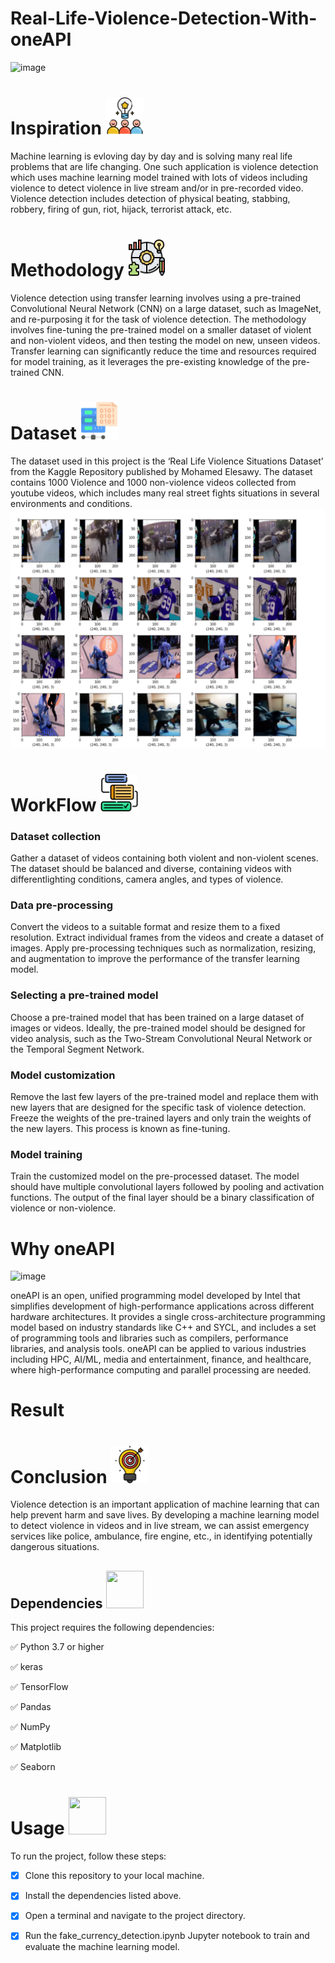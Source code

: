# Real-Life-Violence-Detection-With-oneAPI

![image](https://upload.wikimedia.org/wikipedia/en/1/18/Will_Smith_slaps_Chris_Rock.jpg)

# Inspiration <img src="https://github.com/LalithNarayanan/real-life-violence-detection/blob/main/Icons/inspiration.png" width="60" height="60"> 
Machine learning is evloving day by day and is solving many real life problems that are life changing. One such application is violence detection which uses machine learning model trained with lots of videos including violence to detect violence in live stream and/or in pre-recorded video. Violence detection includes detection of physical beating, stabbing, robbery, firing of gun, riot, hijack, terrorist attack, etc. 

# Methodology  <img src="https://github.com/LalithNarayanan/real-life-violence-detection/blob/main/Icons/solution.png" width="60" height="60">  

Violence detection using transfer learning involves using a pre-trained Convolutional Neural Network (CNN) on a large dataset, such as ImageNet, and re-purposing it for the task of violence detection. The methodology involves fine-tuning the pre-trained model on a smaller dataset of violent and non-violent videos, and then testing the model on new, unseen videos. Transfer learning can significantly reduce the time and resources required for model training, as it leverages the pre-existing knowledge of the pre-trained CNN.


# Dataset  <img src="https://github.com/LalithNarayanan/real-life-violence-detection/blob/main/Icons/Dataset.jpeg" width="60" height="60"> 

The dataset used in this project is the ‘Real Life Violence Situations Dataset’  from the Kaggle Repository published by Mohamed Elesawy.
The dataset contains 1000 Violence and 1000 non-violence videos collected from youtube videos, which includes many real street fights situations in several environments and conditions.
![image](https://github.com/LalithNarayanan/real-life-violence-detection/blob/main/Icons/Screenshot%202023-04-08%20111034.png)

# WorkFlow  <img src="https://github.com/LalithNarayanan/real-life-violence-detection/blob/main/Icons/workflow.png" width="60" height="60">

### Dataset collection 
Gather a dataset of videos containing both violent and non-violent scenes. The dataset should be balanced and diverse, containing videos with differentlighting conditions, camera angles, and types of violence.

### Data pre-processing 
Convert the videos to a suitable format and resize them to a fixed resolution. Extract individual frames from the videos and create a dataset of images. Apply pre-processing techniques such as normalization, resizing, and augmentation to improve the performance of the transfer learning model.

### Selecting a pre-trained model 
Choose a pre-trained model that has been trained on a large dataset of images or videos. Ideally, the pre-trained model should be designed for video analysis, such as the Two-Stream Convolutional Neural Network or the Temporal Segment Network.

### Model customization 
Remove the last few layers of the pre-trained model and replace them with new layers that are designed for the specific task of violence detection. Freeze the weights of the pre-trained layers and only train the weights of the new layers. This process is known as fine-tuning.

### Model training 
Train the customized model on the pre-processed dataset. The model should have multiple convolutional layers followed by pooling and activation functions. The output of the final layer should be a binary classification of violence or non-violence.

# Why oneAPI

![image](https://upload.wikimedia.org/wikipedia/en/f/fa/OneAPI-rgb-3000.png)

oneAPI is an open, unified programming model developed by Intel that simplifies development of high-performance applications across different hardware architectures. It provides a single cross-architecture programming model based on industry standards like C++ and SYCL, and includes a set of programming tools and libraries such as compilers, performance libraries, and analysis tools. oneAPI can be applied to various industries including HPC, AI/ML, media and entertainment, finance, and healthcare, where high-performance computing and parallel processing are needed.

# Result

# Conclusion <img src="https://github.com/LalithNarayanan/real-life-violence-detection/blob/main/Icons/idea.png" width="60" height="60"> 

Violence detection is an important application of machine learning that can help prevent harm and save lives. By developing a machine learning model to detect violence in videos and in live stream, we can assist emergency services like police, ambulance, fire engine, etc., in identifying potentially dangerous situations.


## Dependencies <img src="https://user-images.githubusercontent.com/72274851/222215296-64d3a566-02c2-4ff9-9b8f-9ec5096f5799.png" width="60" height="60"> 
This project requires the following dependencies:

✅ Python 3.7 or higher

✅ keras

✅ TensorFlow

✅ Pandas

✅ NumPy

✅ Matplotlib

✅ Seaborn

# Usage <img src="https://user-images.githubusercontent.com/72274851/222215440-158ffdc1-8a23-4c7f-81c2-44e864d6d043.png" width="60" height="60"> 

To run the project, follow these steps:

- [x] Clone this repository to your local machine.
- [x] Install the dependencies listed above.
- [x] Open a terminal and navigate to the project directory.
- [x] Run the fake_currency_detection.ipynb Jupyter notebook to train and evaluate the machine learning model.

